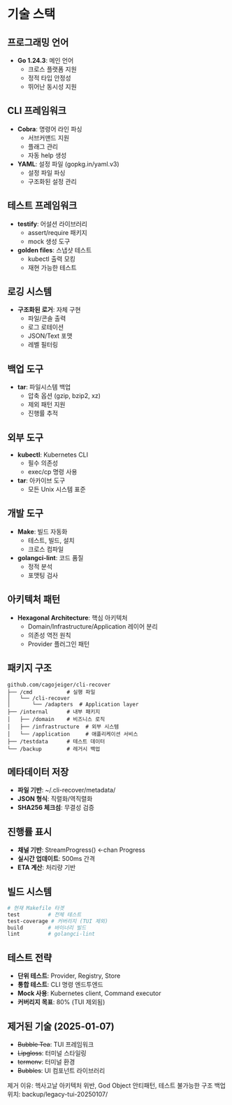 # 기술 스택

## 프로그래밍 언어
- **Go 1.24.3**: 메인 언어
  - 크로스 플랫폼 지원
  - 정적 타입 안정성
  - 뛰어난 동시성 지원

## CLI 프레임워크
- **Cobra**: 명령어 라인 파싱
  - 서브커맨드 지원
  - 플래그 관리
  - 자동 help 생성
- **YAML**: 설정 파일 (gopkg.in/yaml.v3)
  - 설정 파일 파싱
  - 구조화된 설정 관리

## 테스트 프레임워크
- **testify**: 어설션 라이브러리
  - assert/require 패키지
  - mock 생성 도구
- **golden files**: 스냅샷 테스트
  - kubectl 출력 모킹
  - 재현 가능한 테스트

## 로깅 시스템
- **구조화된 로거**: 자체 구현
  - 파일/콘솔 출력
  - 로그 로테이션
  - JSON/Text 포맷
  - 레벨 필터링

## 백업 도구
- **tar**: 파일시스템 백업
  - 압축 옵션 (gzip, bzip2, xz)
  - 제외 패턴 지원
  - 진행률 추적

## 외부 도구
- **kubectl**: Kubernetes CLI
  - 필수 의존성
  - exec/cp 명령 사용
- **tar**: 아카이브 도구
  - 모든 Unix 시스템 표준

## 개발 도구
- **Make**: 빌드 자동화
  - 테스트, 빌드, 설치
  - 크로스 컴파일
- **golangci-lint**: 코드 품질
  - 정적 분석
  - 포맷팅 검사

## 아키텍처 패턴
- **Hexagonal Architecture**: 핵심 아키텍처
  - Domain/Infrastructure/Application 레이어 분리
  - 의존성 역전 원칙
  - Provider 플러그인 패턴

## 패키지 구조
```
github.com/cagojeiger/cli-recover
├── /cmd           # 실행 파일
│   └── /cli-recover
│       └── /adapters  # Application layer
├── /internal      # 내부 패키지
│   ├── /domain    # 비즈니스 로직
│   ├── /infrastructure  # 외부 시스템
│   └── /application     # 애플리케이션 서비스
├── /testdata      # 테스트 데이터
└── /backup        # 레거시 백업
```

## 메타데이터 저장
- **파일 기반**: ~/.cli-recover/metadata/
- **JSON 형식**: 직렬화/역직렬화
- **SHA256 체크섬**: 무결성 검증

## 진행률 표시
- **채널 기반**: StreamProgress() <-chan Progress
- **실시간 업데이트**: 500ms 간격
- **ETA 계산**: 처리량 기반

## 빌드 시스템
```makefile
# 현재 Makefile 타겟
test         # 전체 테스트
test-coverage # 커버리지 (TUI 제외)
build        # 바이너리 빌드
lint         # golangci-lint
```

## 테스트 전략
- **단위 테스트**: Provider, Registry, Store
- **통합 테스트**: CLI 명령 엔드투엔드
- **Mock 사용**: Kubernetes client, Command executor
- **커버리지 목표**: 80% (TUI 제외됨)

## 제거된 기술 (2025-01-07)
- ~~Bubble Tea~~: TUI 프레임워크 
- ~~Lipgloss~~: 터미널 스타일링
- ~~termenv~~: 터미널 환경
- ~~Bubbles~~: UI 컴포넌트 라이브러리

제거 이유: 헥사고날 아키텍처 위반, God Object 안티패턴, 테스트 불가능한 구조
백업 위치: backup/legacy-tui-20250107/